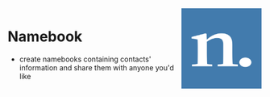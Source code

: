 <img align="right" width="159px" src="https://github.com/husseinamine/namebook/blob/master/public/namebook.png">

# Namebook
- create namebooks containing contacts' information and share them with anyone you'd like